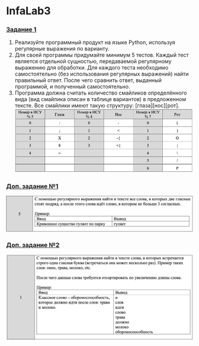 # InfaLab3
### [Задание 1](Report/prog1/)
1. Реализуйте программный продукт на языке Python, используя регулярные выражения по варианту.
2. Для своей программы придумайте минимум 5 тестов. Каждый тест является отдельной сущностью, передаваемой регулярному выражению для обработки. Для каждого теста необходимо самостоятельно (без использования регулярных выражений) найти правильный ответ. После чего сравнить ответ, выданный программой, и полученный самостоятельно.
3. Программа должна считать количество смайликов определённого вида (вид смайлика описан в таблице вариантов) в предложенном тексте. Все смайлики имеют такую структуру: [глаза][нос][рот].
![](Report/images/no1.png)
### [Доп. задание №1](Report/prog2/)
![](Report/images/no2.png)
### [Доп. задание №2](Report/prog3/)
![](Report/images/no3.png)
